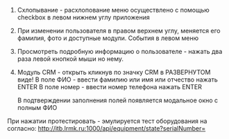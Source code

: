 1. Схлопывание - расхлопование меню осуществлено с помощью checkbox  в левом нижнем углу приложения
2. При изменении пользователя в правом верхнем углу, меняется его фамилия, фото и доступные модули.
	События в левом меню
3. Просмотреть подробную информацию о пользователе - нажать два раза левой кнопкой мыши но нему.
4. Модуль CRM - открыть кликнув по значку CRM в РАЗВЕРНУТОМ виде!
	В поле ФИО - ввести фамилию или имя или отчество нажать ENTER
	В поле номер - ввести номер телефона нажать ENTER
	
	В подтверждении заполнения полей появляется модальное окно  с полным ФИО
	
	
При нажатии протестировать - эмулируется тест оборудования на согласно: http://itb.lrmk.ru:1000/api/equipment/state?serialNumber=
